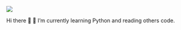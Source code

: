 ![](https://komarev.com/ghpvc/?username=echobash)

Hi there 👋
🌱 I’m currently learning Python and reading others code.
